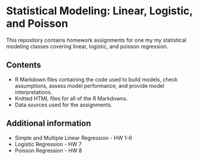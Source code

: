 # Statistical Modeling: Linear, Logistic, and Poisson
This repository contains homework assignments for one my my statistical modeling classes covering linear, logistic, and poisson regression.

## Contents
* R Markdown files containing the code used to build models, check assumptions, assess model performance, and provide model interpretations.
* Knitted HTML files for all of the R Markdowns.
* Data sources used for the assignments.

## Additional information
* Simple and Multiple Linear Regression - HW 1-6
* Logistic Regression - HW 7
* Poisson Regression - HW 8

